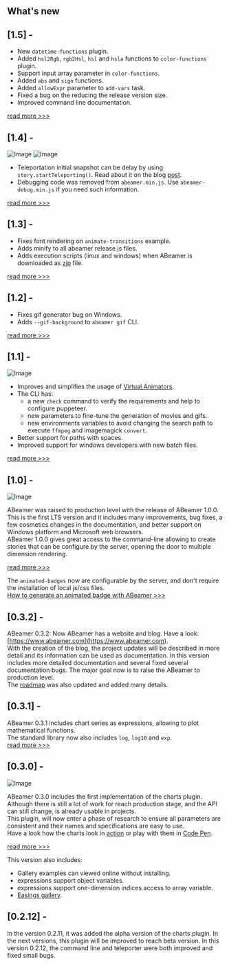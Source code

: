 ## What's new

## [1.5] -
  
- New `datetime-functions` plugin.
- Added `hsl2Rgb`, `rgb2Hsl`, `hsl` and `hsla` functions to `color-functions` plugin.
- Support input array parameter in `color-functions`.
- Added `abs` and `sign` functions.
- Added `allowExpr` parameter to `add-vars` task.
- Fixed a bug on the reducing the release version size.
- Improved command line documentation.
  
[read more >>>](https://www.abeamer.com/blog/2018/09/10/abeamer-1.5.0-released.html)  
  
## [1.4] -
  
![Image](https://www.abeamer.com/gallery/latest/animate-delay-teleportation/story-frames/story.gif)  ![Image](https://www.abeamer.com/gallery/latest/animate-delay-teleportation/story-frames/story-lighthouse.gif)  
  
- Teleportation initial snapshot can be delay by using `story.startTeleporting()`. Read about it on the blog [post](https://www.abeamer.com/blog/2018/08/20/how-to-delay-the-teleportation-in-abeamer.html).  
- Debugging code was removed from `abeamer.min.js`. Use `abeamer-debug.min.js` if you need such information.
  
[read more >>>](https://www.abeamer.com/blog/2018/08/20/abeamer-1.4.0-released.html)  
  
## [1.3] -
  
- Fixes font rendering on `animate-transitions` example.
- Adds minify to all abeamer release js files.
- Adds execution scripts (linux and windows) when ABeamer is downloaded as [zip](https://www.abeamer.com/downloads.html) file.  
  
[read more >>>](https://www.abeamer.com/blog/2018/08/15/abeamer-1.3.0-released.html)  
  
## [1.2] -
  
- Fixes gif generator bug on Windows.
- Adds `--gif-background` to `abeamer gif` CLI.  
  
[read more >>>](https://www.abeamer.com/blog/2018/08/06/abeamer-1.2.0-released.html)  
  
## [1.1] -
  
![Image](https://www.abeamer.com/gallery/latest/animate-simple-virtual-animator/story-frames/story.gif)
  
- Improves and simplifies the usage of [Virtual Animators](https://www.abeamer.com/blog/2018/07/31/how-to-use-virtual-animators-in-abeamer.html).
- The CLI has:
    * a new `check` command to verify the requirements and help to configure puppeteer.
    * new parameters to fine-tune the generation of movies and gifs.
    * new environments variables to avoid changing the search path to execute `ffmpeg` and imagemagick `convert`.
- Better support for paths with spaces.
- Improved support for windows developers with new batch files.  
  
[read more >>>](https://www.abeamer.com/blog/2018/07/31/abeamer-1.1.0-released.html)  
  
## [1.0] -
  
![Image](https://www.abeamer.com/gallery/latest/animate-badges/story-frames/story.gif)
  
ABeamer was raised to production level with the release of ABeamer 1.0.0.  
This is the first LTS version and it includes many improvements, bug fixes, a few cosmetics changes in the documentation, 
and better support on Windows platform and Microsoft web browsers.  
ABeamer 1.0.0 gives great access to the command-line allowing to create stories that can 
be configure by the server, opening the door to multiple dimension rendering.  
  
[read more >>>](https://www.abeamer.com/blog/2018/07/11/abeamer-1.0.0-released.html)  
  
The `animated-badges` now are configurable by the server, and don't require the installation of local js/css files.  
[How to generate an animated badge with ABeamer >>>](https://www.abeamer.com/blog/2018/07/11/how-to-generate-an-animated-badge-with-abeamer.html)  
  
## [0.3.2] -
  
ABeamer 0.3.2: Now ABeamer has a website and blog. Have a look: [https://www.abeamer.com](https://www.abeamer.com).  
With the creation of the blog, the project updates will be described in more detail and its information can be used as documentation.
In this version includes more detailed documentation and several fixed several documentation bugs.
The major goal now is to raise the ABeamer to production level.  
The [roadmap](https://www.abeamer.com/docs/latest/end-user/en/site/roadmap/) was also updated and added many details.   
  
## [0.3.1] -
  
ABeamer 0.3.1 includes chart series as expressions, allowing to plot mathematical functions.  
The standard library now also includes `log`, `log10` and `exp`.  
[read more >>>](https://www.abeamer.com/blog/2018/06/29/abeamer-0.3.1-released.html)  
 
## [0.3.0] -
  
![Image](https://a-bentofreire.github.io/abeamer-gallery-release/animate-charts/story-frames/story.gif)  
  
ABeamer 0.3.0 includes the first implementation of the charts plugin.  
Although there is still a lot of work for reach production stage, and the API can still change,
is already usable in projects.  
This plugin, will now enter a phase of research to ensure all parameters are consistent and their names 
and specifications are easy to use.  
Have a look how the charts look in [action](https://a-bentofreire.github.io/abeamer-gallery-release/charts-gallery/index-online.html) or 
play with them in [Code Pen](https://codepen.io/a-bentofreire/pen/mKjQXR).  
  
[read more >>>](https://www.abeamer.com/blog/2018/06/25/abeamer-0.3.0-released.html)  
  
This version also includes:
* Gallery examples can viewed online without installing.
* expressions support object variables.
* expressions support one-dimension indices access to array variable.
* [Easings gallery](https://a-bentofreire.github.io/abeamer-gallery-release/easings-gallery/index-online.html).
  
## [0.2.12] -

In the version 0.2.11, it was added the alpha version of the charts plugin.
In the next versions, this plugin will be improved to reach beta version.
In this version 0.2.12, the command line and teleporter were both improved 
and fixed small bugs.
